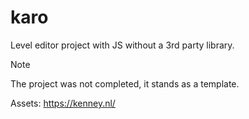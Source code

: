 # karo

Level editor project with JS without a 3rd party library. 

> [!NOTE]
> The project was not completed, it stands as a template.

Assets: https://kenney.nl/
